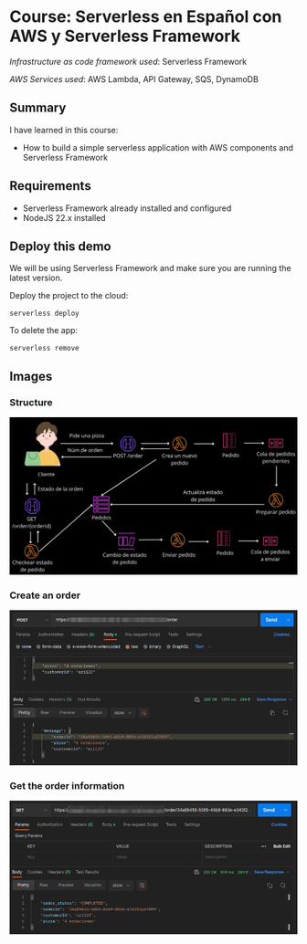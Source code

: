 # Course: Serverless en Español con AWS y Serverless Framework

_Infrastructure as code framework used_:  Serverless Framework

_AWS Services used_: AWS Lambda, API Gateway, SQS, DynamoDB

## Summary

I have learned in this course:

- How to build a simple serverless application with AWS components and Serverless Framework

## Requirements
- Serverless Framework already installed and configured
- NodeJS 22.x installed

## Deploy this demo

We will be using Serverless Framework and make sure you are running the latest version.

Deploy the project to the cloud:

```
serverless deploy
```

To delete the app:

```
serverless remove
```

## Images

### Structure
![](https://github.com/kekosoftware/curso_serverless/blob/main/images/estructura_app.png)

### Create an order
![](https://github.com/kekosoftware/curso_serverless/blob/main/images/post_create_order.png)

### Get the order information
![](https://github.com/kekosoftware/curso_serverless/blob/main/images/get_order.png)